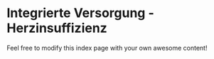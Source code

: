 # Integrierte Versorgung - Herzinsuffizienz

Feel free to modify this index page with your own awesome content!